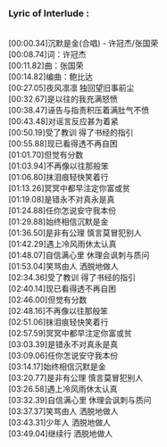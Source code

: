<h3>Lyric of Interlude :</h3><p><br>[00:00.34]沉默是金(合唱) - 许冠杰/张国荣
<br>[00:08.74]词：许冠杰
<br>[00:11.82]曲：张国荣
<br>[00:14.82]编曲：鲍比达
<br>[00:27.05]夜风凛凛 独回望旧事前尘
<br>[00:32.67]是以往的我充满怒愤
<br>[00:38.47]诬告与指责积压着满肚气不愤
<br>[00:43.48]对谣言反应甚为着紧
<br>[00:50.19]受了教训 得了书经的指引
<br>[00:55.88]现已看得透不再自困
<br>[01:01.70]但觉有分数
<br>[01:03.94]不再像以往那般笨
<br>[01:06.80]抹泪痕轻快笑着行
<br>[01:13.26]冥冥中都早注定你富或贫
<br>[01:19.08]是错永不对真永是真
<br>[01:24.88]任你怎说安守我本份
<br>[01:29.88]始终相信沉默是金
<br>[01:36.50]是非有公理 慎言莫冒犯别人
<br>[01:42.29]遇上冷风雨休太认真
<br>[01:48.07]自信满心里 休理会讽刺与质问
<br>[01:53.04]笑骂由人 洒脱地做人
<br>[02:34.36]受了教训 得了书经的指引
<br>[02:40.14]现已看得透不再自困
<br>[02:46.00]但觉有分数
<br>[02:48.16]不再像以往那般笨
<br>[02:51.06]抹泪痕轻快笑着行
<br>[02:57.59]冥冥中都早注定你富或贫
<br>[03:03.39]是错永不对真永是真
<br>[03:09.06]任你怎说安守我本份
<br>[03:14.17]始终相信沉默是金
<br>[03:20.77]是非有公理 慎言莫冒犯别人
<br>[03:26.58]遇上冷风雨休太认真
<br>[03:32.39]自信满心里 休理会讽刺与质问
<br>[03:37.37]笑骂由人 洒脱地做人
<br>[03:43.31]少年人 洒脱地做人
<br>[03:49.04]继续行 洒脱地做人
</p>